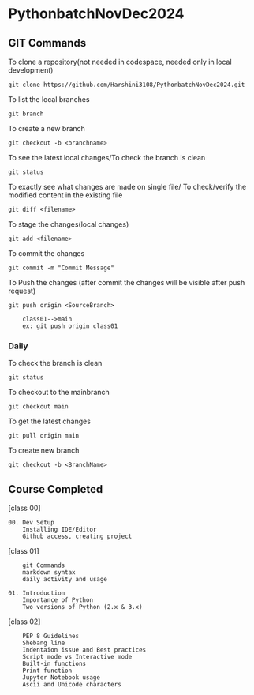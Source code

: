 # PythonbatchNovDec2024


## GIT Commands

To clone a repository(not needed in codespace, needed only in local development)

    git clone https://github.com/Harshini3108/PythonbatchNovDec2024.git

To list the local branches

    git branch

To create a new branch

    git checkout -b <branchname>

To see the latest local changes/To check the branch is clean

    git status

To exactly see what changes are made on single file/ To check/verify the modified content in the existing file

    git diff <filename>

To stage the changes(local changes)

    git add <filename>

To commit the changes

    git commit -m "Commit Message"

To Push the changes (after commit the changes will be visible after push request)

    git push origin <SourceBranch>

        class01-->main
        ex: git push origin class01

### Daily

To check the branch is clean

    git status

To checkout to the mainbranch

    git checkout main

To get the latest changes

    git pull origin main

To create new branch

    git checkout -b <BranchName>

## Course Completed

[class 00]

    00. Dev Setup
        Installing IDE/Editor
        Github access, creating project

[class 01]

        git Commands
        markdown syntax
        daily activity and usage

    01. Introduction
        Importance of Python
        Two versions of Python (2.x & 3.x)

[class 02]

        PEP 8 Guidelines
        Shebang line
        Indentaion issue and Best practices
        Script mode vs Interactive mode
        Built-in functions
        Print function
        Jupyter Notebook usage
        Ascii and Unicode characters
        